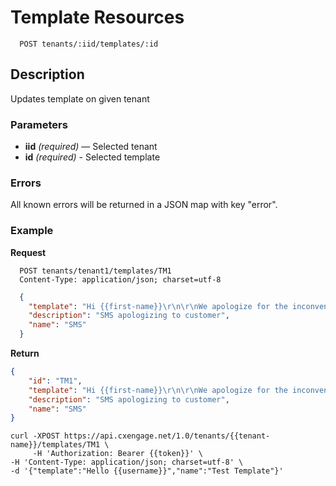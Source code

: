# Template Resources

```
  POST tenants/:iid/templates/:id
```

## Description

Updates template on given tenant


### Parameters

- **iid** _(required)_ — Selected tenant
- **id** _(required)_ - Selected template

### Errors

All known errors will be returned in a JSON map with key "error".


### Example


**Request**

```
  POST tenants/tenant1/templates/TM1
  Content-Type: application/json; charset=utf-8
```

```json
  {
    "template": "Hi {{first-name}}\r\n\r\nWe apologize for the inconvenience. Please contact us at {{email-address}} at your earliest convenience.\r\n\r\nThank You\r\n",
    "description": "SMS apologizing to customer",
    "name": "SMS"
  }
```

**Return**
```json
{
    "id": "TM1",
    "template": "Hi {{first-name}}\r\n\r\nWe apologize for the inconvenience. Please contact us at {{email-address}} at your earliest convenience.\r\n\r\nThank You\r\n",
    "description": "SMS apologizing to customer",
    "name": "SMS"
}
```

```
curl -XPOST https://api.cxengage.net/1.0/tenants/{{tenant-name}}/templates/TM1 \
     -H 'Authorization: Bearer {{token}}' \
-H 'Content-Type: application/json; charset=utf-8' \
-d '{"template":"Hello {{username}}","name":"Test Template"}'
```
